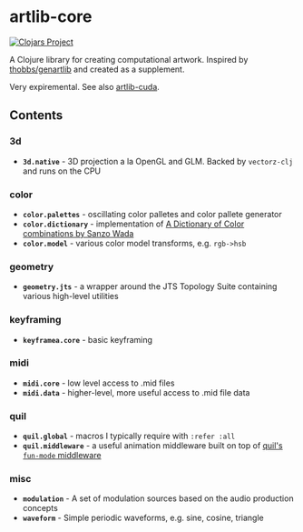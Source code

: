# artlib-core
[![Clojars Project](https://img.shields.io/clojars/v/com.dedovic/artlib-core.svg)](https://clojars.org/com.dedovic/artlib-core)

A Clojure library for creating computational artwork. Inspired by [thobbs/genartlib](https://github.com/thobbs/genartlib) and created as a supplement.

Very expiremental. See also [artlib-cuda](https://github.com/sdedovic/artlib-cuda).

## Contents 
### 3d
- **`3d.native`** - 3D projection a la OpenGL and GLM. Backed by `vectorz-clj` and runs on the CPU

### color
- **`color.palettes`** - oscillating color palletes and color pallete generator
- **`color.dictionary`** - implementation of [A Dictionary of Color combinations by Sanzo Wada](https://en.wikipedia.org/wiki/Sanzo_Wada)
- **`color.model`** - various color model transforms, e.g. `rgb->hsb`

### geometry
- **`geometry.jts`** - a wrapper around the JTS Topology Suite containing various high-level utilities

### keyframing
- **`keyframea.core`** - basic keyframing

### midi
- **`midi.core`** - low level access to .mid files
- **`midi.data`** - higher-level, more useful access to .mid file data

### quil
- **`quil.global`** - macros I typically require with `:refer :all`
- **`quil.middleware`** - a useful animation middleware built on top of [quil's `fun-mode` middleware](https://github.com/quil/quil/wiki/Functional-mode-%28fun-mode%29)

### misc
- **`modulation`** - A set of modulation sources based on the audio production concepts
- **`waveform`** - Simple periodic waveforms, e.g. sine, cosine, triangle